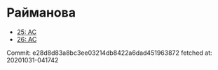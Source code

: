 # Райманова
- [25: AC](25.md)
- [26: AC](26.md)

Commit: e28d8d83a8bc3ee03214db8422a6dad451963872
 fetched at: 20201031-041742
